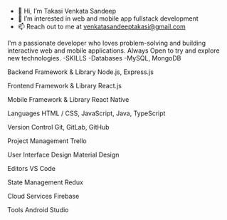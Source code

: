 - 👋 Hi, I’m Takasi Venkata Sandeep
- 👀 I’m interested in web and mobile app fullstack development
- 📫 Reach out to me at venkatasandeeptakasi@gmail.com

I'm a passionate developer who loves problem-solving and building interactive web and mobile applications. Always Open to try and explore new technologies.
-SKILLS
-Databases
  -MySQL, MongoDB

Backend Framework & Library
Node.js, Express.js

Frontend Framework & Library
React.js

Mobile Framework & Library
React Native

Languages
HTML / CSS, JavaScript, Java, TypeScript

Version Control
Git, GitLab, GitHub

Project Management
Trello

User Interface Design
Material Design

Editors
VS Code

State Management
Redux

Cloud Services
Firebase

Tools
Android Studio
<!---
TakasiVenkataSandeep-08/TakasiVenkataSandeep-08 is a ✨ special ✨ repository because its `README.md` (this file) appears on your GitHub profile.
You can click the Preview link to take a look at your changes.
--->
